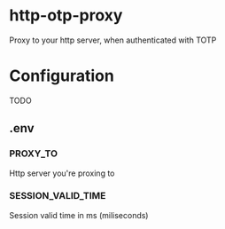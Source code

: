 # http-otp-proxy

Proxy to your http server, when authenticated with TOTP

# Configuration

TODO

## .env
### PROXY_TO
Http server you're proxing to

### SESSION_VALID_TIME
Session valid time in ms (miliseconds)
